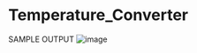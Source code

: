 # Temperature_Converter
SAMPLE OUTPUT
![image](https://github.com/VSi07/Temperature_Converter/assets/118212213/8fb539ec-3b4a-4a57-8514-10d274166d58)

